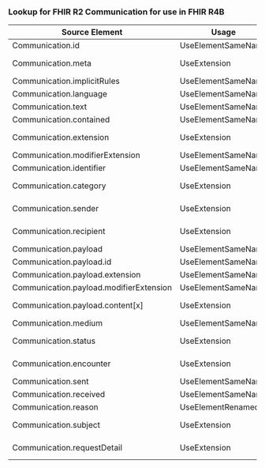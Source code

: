 ### Lookup for FHIR R2 Communication for use in FHIR R4B

| Source Element | Usage | Target |
| -------------- | ----- | ------ |
| Communication.id | UseElementSameName | Communication.id |
| Communication.meta | UseExtension | http://hl7.org/fhir/1.0/StructureDefinition/extension-Communication.meta |
| Communication.implicitRules | UseElementSameName | Communication.implicitRules |
| Communication.language | UseElementSameName | Communication.language |
| Communication.text | UseElementSameName | Communication.text |
| Communication.contained | UseElementSameName | Communication.contained |
| Communication.extension | UseExtension | http://hl7.org/fhir/1.0/StructureDefinition/extension-Communication.extension |
| Communication.modifierExtension | UseElementSameName | Communication.modifierExtension |
| Communication.identifier | UseElementSameName | Communication.identifier |
| Communication.category | UseExtension | http://hl7.org/fhir/1.0/StructureDefinition/extension-Communication.category |
| Communication.sender | UseExtension | http://hl7.org/fhir/1.0/StructureDefinition/extension-Communication.sender |
| Communication.recipient | UseExtension | http://hl7.org/fhir/1.0/StructureDefinition/extension-Communication.recipient |
| Communication.payload | UseElementSameName | Communication.payload |
| Communication.payload.id | UseElementSameName | Communication.payload.id |
| Communication.payload.extension | UseElementSameName | Communication.payload.extension |
| Communication.payload.modifierExtension | UseElementSameName | Communication.payload.modifierExtension |
| Communication.payload.content[x] | UseExtension | http://hl7.org/fhir/1.0/StructureDefinition/extension-Communication.payload.content |
| Communication.medium | UseElementSameName | Communication.medium |
| Communication.status | UseExtension | http://hl7.org/fhir/1.0/StructureDefinition/extension-Communication.status |
| Communication.encounter | UseExtension | http://hl7.org/fhir/1.0/StructureDefinition/extension-Communication.encounter |
| Communication.sent | UseElementSameName | Communication.sent |
| Communication.received | UseElementSameName | Communication.received |
| Communication.reason | UseElementRenamed | Communication.reasonCode |
| Communication.subject | UseExtension | http://hl7.org/fhir/1.0/StructureDefinition/extension-Communication.subject |
| Communication.requestDetail | UseExtension | http://hl7.org/fhir/1.0/StructureDefinition/extension-Communication.requestDetail |
